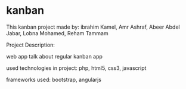 # kanban

This kanban project made by: 
ibrahim Kamel, 
Amr Ashraf, 
Abeer Abdel Jabar, 
Lobna Mohamed, 
Reham Tammam

Project Description:

web app talk about regular kanban app 

used technologies in project:
php, html5, css3, javascript

frameworks used:
bootstrap, angularjs
